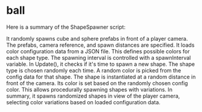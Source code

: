 # ball


 Here is a summary of the ShapeSpawner script:

It randomly spawns cube and sphere prefabs in front of a player camera.
The prefabs, camera reference, and spawn distances are specified.
It loads color configuration data from a JSON file.
This defines possible colors for each shape type.
The spawning interval is controlled with a spawnInterval variable.
In Update(), it checks if it's time to spawn a new shape.
The shape type is chosen randomly each time.
A random color is picked from the config data for that shape.
The shape is instantiated at a random distance in front of the camera.
Its color is set based on the randomly chosen config color.
This allows procedurally spawning shapes with variations.
In summary, it spawns randomized shapes in view of the player camera, selecting color variations based on loaded configuration data.
